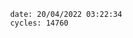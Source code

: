 

                date: 20/04/2022 03:22:34
                cycles: 14760

                         